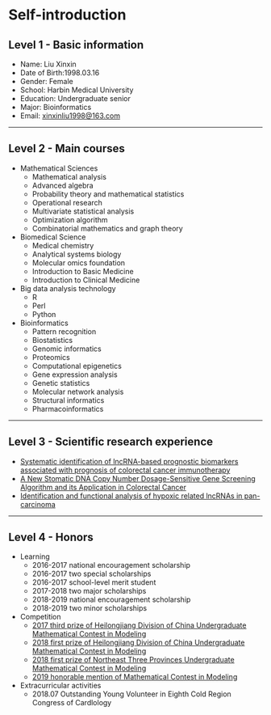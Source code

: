 # Self-introduction
##  Level 1 - Basic information
   -  Name: Liu Xinxin
   -  Date of Birth:1998.03.16
   -  Gender: Female
   -  School: Harbin Medical University
   -  Education: Undergraduate senior
   -  Major: Bioinformatics
   -  Email: xinxinliu1998@163.com     
 --- 
## Level 2 - Main courses
   -  Mathematical Sciences
      -  Mathematical analysis
      -  Advanced algebra
      -  Probability theory and mathematical statistics
      -  Operational research
      -  Multivariate statistical analysis
      -  Optimization algorithm
      -  Combinatorial mathematics and graph theory
   -  Biomedical Science
      -  Medical chemistry
      -  Analytical systems biology
      -  Molecular omics foundation
      -  Introduction to Basic Medicine
      -  Introduction to Clinical Medicine
   -  Big data analysis technology
      -  R
      -  Perl
      -  Python
   -   Bioinformatics
       - Pattern recognition
       - Biostatistics
       - Genomic informatics
       - Proteomics
       - Computational epigenetics
       - Gene expression analysis
       - Genetic statistics
       - Molecular network analysis
       - Structural informatics
       - Pharmacoinformatics    
 ---  
##  Level 3 - Scientific research experience
   - [Systematic identification of lncRNA-based prognostic biomarkers associated with prognosis of colorectal cancer immunotherapy](./sub1.md)
   - [A New Stomatic DNA Copy Number Dosage-Sensitive Gene Screening Algorithm and its Application in Colorectal Cancer](./sub2.md)
   - [Identification and functional analysis of hypoxic related lncRNAs in pan-carcinoma](./sub3.md)    
 ---  
##  Level 4 - Honors
   -  Learning
      -  2016-2017 national encouragement scholarship
      -  2016-2017 two special scholarships
      -  2016-2017 school-level merit student
      -  2017-2018 two major scholarships
      -  2018-2019 national encouragement scholarship
      -  2018-2019 two minor scholarships
   -  Competition
      - [2017 third prize of Heilongjiang Division of China Undergraduate Mathematical Contest in Modeling](./2017_CUMCM_Entry.pdf)
      - [2018 first prize of Heilongjiang Division of China Undergraduate Mathematical Contest in Modeling](./2018_CUMCM_Entry.pdf)
      - [2018 first prize of Northeast Three Provinces Undergraduate Mathematical Contest in Modeling](./2018_NTPMCM_Entry.pdf)
      - [2019 honorable mention of Mathematical Contest in Modeling](./2019_MCM_Entry.pdf)
   -  Extracurricular activities
      - 2018.07 Outstanding Young Volunteer in Eighth Cold Region Congress of Cardlology
